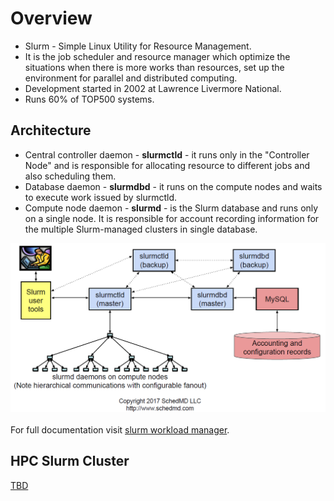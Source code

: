 # Overview

* Slurm - Simple Linux Utility for Resource Management.  
* It  is the job scheduler and resource manager which optimize the situations when there is more works than resources, set up the environment for parallel and distributed computing.
* Development started in 2002 at Lawrence Livermore National.  
* Runs 60% of TOP500 systems.


## Architecture

* Central controller daemon - **slurmctld** - it runs only in the "Controller Node" and is responsible for allocating resource to different jobs and also scheduling them.
* Database daemon - **slurmdbd** - it runs on the compute nodes and waits to execute work issued by slurmctld.
* Compute node daemon - **slurmd** - is the Slurm database and runs only on a single node. It is responsible for account recording information for the multiple Slurm-managed clusters in single database.

![Screenshot](img/slurm_diagram.png)  
<br/>
For full documentation visit [slurm workload manager](https://slurm.schedmd.com/quickstart.html).


## HPC Slurm Cluster

<ins>TBD</ins>
